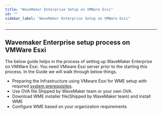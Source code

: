 ```yaml
---
title: "WaveMaker Enterprise Setup on VMWare Esxi"
id: ""
sidebar_label: "WaveMaker Enterprise Setup on VMWare Esxi"
---
```

---

## Wavemaker Enterprise setup process on VMWare Esxi

The below guide helps in the process of setting up WaveMaker Enterprise on VMWare Esxi.
You need VMware Esxi server prior to the starting this process.
In the Guide we will walk through below things.

- Preparing the Infrastructure using VMware Esxi for WME setup with required [system prerequisites](../prerequisites.md).
- Use OVA file Shipped by WaveMaker team or your own OVA.
- Download WME installer file(Shipped by WaveMaker team) and install WME
- Configure WME based on your organization requirements

